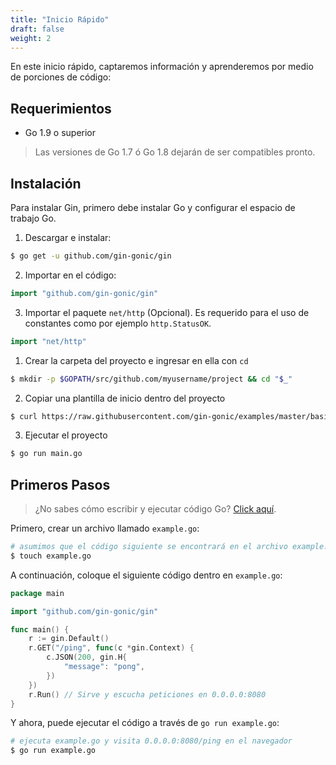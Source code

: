 ```yaml
---
title: "Inicio Rápido"
draft: false
weight: 2
---
```


En este inicio rápido, captaremos información y aprenderemos por medio de porciones de código:

## Requerimientos

- Go 1.9 o superior

> Las versiones de Go 1.7 ó Go 1.8 dejarán de ser compatibles pronto.

## Instalación

Para instalar Gin, primero debe instalar Go y configurar el espacio de trabajo Go.

1. Descargar e instalar:

```sh
$ go get -u github.com/gin-gonic/gin
```

2. Importar en el código:

```go
import "github.com/gin-gonic/gin"
```

3. Importar el paquete `net/http` (Opcional). Es requerido para el uso de constantes como por ejemplo `http.StatusOK`.

```go
import "net/http"
```

1. Crear la carpeta del proyecto e ingresar en ella con `cd`

```sh
$ mkdir -p $GOPATH/src/github.com/myusername/project && cd "$_"
```

2. Copiar una plantilla de inicio dentro del proyecto

```sh
$ curl https://raw.githubusercontent.com/gin-gonic/examples/master/basic/main.go > main.go
```

3. Ejecutar el proyecto

```sh
$ go run main.go
```

## Primeros Pasos

> ¿No sabes cómo escribir y ejecutar código Go? [Click aquí](https://golang.org/doc/code.html).

Primero, crear un archivo llamado `example.go`:

```sh
# asumimos que el código siguiente se encontrará en el archivo example.go
$ touch example.go
```

A continuación, coloque el siguiente código dentro en `example.go`:

```go
package main

import "github.com/gin-gonic/gin"

func main() {
	r := gin.Default()
	r.GET("/ping", func(c *gin.Context) {
		c.JSON(200, gin.H{
			"message": "pong",
		})
	})
	r.Run() // Sirve y escucha peticiones en 0.0.0.0:8080
}
```

Y ahora, puede ejecutar el código a través de `go run example.go`:

```sh
# ejecuta example.go y visita 0.0.0.0:8080/ping en el navegador
$ go run example.go
```


